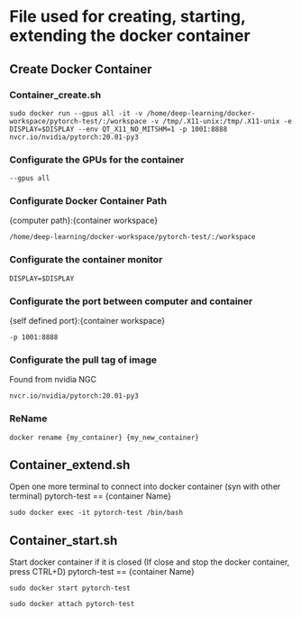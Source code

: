 # File used for creating, starting, extending the docker container

## Create Docker Container
### Container_create.sh
```
sudo docker run --gpus all -it -v /home/deep-learning/docker-workspace/pytorch-test/:/workspace -v /tmp/.X11-unix:/tmp/.X11-unix -e DISPLAY=$DISPLAY --env QT_X11_NO_MITSHM=1 -p 1001:8888 nvcr.io/nvidia/pytorch:20.01-py3
```
### Configurate the GPUs for the container
```
--gpus all
```

### Configurate Docker Container Path
{computer path}:{container workspace}
```
/home/deep-learning/docker-workspace/pytorch-test/:/workspace
```

### Configurate the container monitor
```
DISPLAY=$DISPLAY
```

### Configurate the port between computer and container
{self defined port}:{container workspace}
```
-p 1001:8888
```

### Configurate the pull tag of image
Found from nvidia NGC
```
nvcr.io/nvidia/pytorch:20.01-py3
```

### ReName
```
docker rename {my_container} {my_new_container}
```

## Container_extend.sh
Open one more terminal to connect into docker container (syn with other terminal)
pytorch-test == {container Name}
```
sudo docker exec -it pytorch-test /bin/bash
```

## Container_start.sh
Start docker container if it is closed
(If close and stop the docker container, press CTRL+D)
pytorch-test == {container Name}
```
sudo docker start pytorch-test
```
```
sudo docker attach pytorch-test
```
